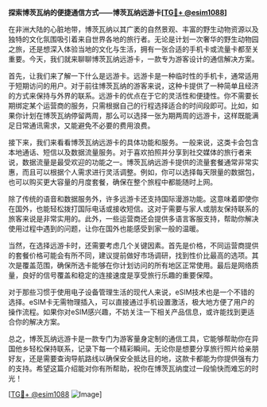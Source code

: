 **探索博茨瓦纳的便捷通信方式——博茨瓦纳远游卡[[TG💪+ @esim1088](https://t.me/s/esim1088)]**

在非洲大陆的心脏地带，博茨瓦纳以其广袤的自然景观、丰富的野生动物资源以及独特的文化氛围吸引着来自世界各地的旅行者。无论是计划一次奢华的野生动物园之旅，还是想深入体验当地的文化与生活，拥有一张合适的手机卡或流量卡都至关重要。今天，我们就来聊聊博茨瓦纳远游卡，一款专为游客设计的通信解决方案。

首先，让我们来了解一下什么是远游卡。远游卡是一种临时性的手机卡，通常适用于短期访问的用户。对于前往博茨瓦纳的游客来说，这种卡提供了一种简单且经济的方式来保持与外界的联系。远游卡的优点在于它的灵活性和便捷性。你不需要长期绑定某个运营商的服务，只需根据自己的行程选择适合的时间段即可。比如，如果你计划在博茨瓦纳停留两周，那么可以选择一张为期两周的远游卡，这样既能满足日常通讯需求，又能避免不必要的费用浪费。

接下来，我们来看看博茨瓦纳远游卡的具体功能和服务。一般来说，这类卡会包含本地通话、短信以及数据流量服务。对于喜欢拍照并分享到社交媒体的旅行者来说，数据流量是最受欢迎的功能之一。博茨瓦纳远游卡提供的流量套餐通常非常实惠，而且可以根据个人需求进行灵活调整。例如，你可以选择每天限量的数据包，也可以购买更大容量的月度套餐，确保在整个旅程中都能随时上网。

除了传统的语音和数据服务外，许多远游卡还支持国际漫游功能。这意味着即使你在国外，也能轻松拨打国际电话或接收短信。这对于需要与家人或朋友保持联系的旅客来说是非常实用的。此外，一些运营商还会提供多语言客服支持，帮助你解决使用过程中遇到的问题，让你在国外也能感受到家一般的温暖。

当然，在选择远游卡时，还需要考虑几个关键因素。首先是价格，不同运营商提供的套餐价格可能会有所不同，建议提前做好市场调研，找到性价比最高的选项。其次是覆盖范围，确保所选卡能够在你计划访问的所有地区正常使用。最后是网络质量，良好的信号覆盖和稳定的连接速度是享受旅行乐趣的重要保障。

对于那些习惯于使用电子设备管理生活的现代人来说，eSIM技术也是一个不错的选择。eSIM卡无需物理插入，可以直接通过手机设置激活，极大地方便了用户的操作流程。如果你对eSIM感兴趣，不妨关注一下相关产品信息，或许能找到更适合你的解决方案。

总之，博茨瓦纳远游卡是一款专门为游客量身定制的通信工具，它能够帮助你在异国他乡轻松保持联系，记录下每一个精彩瞬间。无论你是想要分享旅行照片给亲朋好友，还是需要查询导航路线以确保安全抵达目的地，这款卡都能为你提供强有力的支持。希望这篇介绍能对你有所帮助，祝你在博茨瓦纳度过一段愉快而难忘的时光！

[[TG💪+ @esim1088](https://t.me/s/esim1088) ![Image](https://i.postimg.cc/4NQfJmqS/Snipaste-2025-05-13-00-14-12.png)]